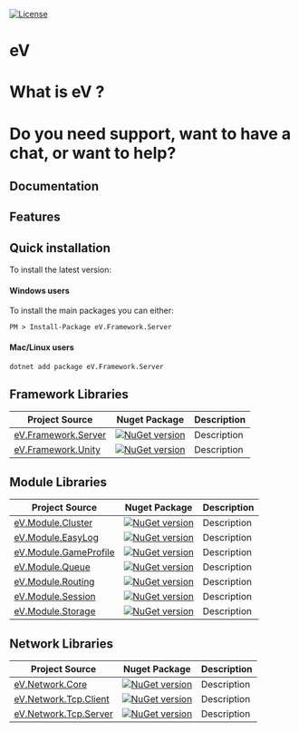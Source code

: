[![License](https://img.shields.io/badge/License-Apache%202.0-blue.svg?style=flat-square&logo=Apache)](LICENSE)

# eV

# What is eV ?

# Do you need support, want to have a chat, or want to help?

## Documentation

## Features

## Quick installation

To install the latest version:

#### Windows users

To install the main packages you can either:

```
PM > Install-Package eV.Framework.Server
```

#### Mac/Linux users

```
dotnet add package eV.Framework.Server
```

## Framework Libraries

| Project Source                                                                                         | Nuget Package                                                                                                              |  Description |
|--------------------------------------------------------------------------------------------------------|----------------------------------------------------------------------------------------------------------------------------|-----------|
| [eV.Framework.Server](https://github.com/ParticleEnergy/eV/tree/main/eV.Framework/eV.Framework.Server) | [![NuGet version](https://img.shields.io/nuget/v/eV.Framework.Server)](https://www.nuget.org/packages/eV.Framework.Server) | Description |
| [eV.Framework.Unity](https://github.com/ParticleEnergy/eV/tree/main/eV.Framework/eV.Framework.Unity)  | [![NuGet version](https://img.shields.io/nuget/v/eV.Framework.Unity)](https://www.nuget.org/packages/eV.Framework.Unity)   | Description |


## Module Libraries


| Project Source                                                                                      | Nuget Package                                                                                                              |  Description |
|-----------------------------------------------------------------------------------------------------|----------------------------------------------------------------------------------------------------------------------------|-----------|
| [eV.Module.Cluster](https://github.com/ParticleEnergy/eV/tree/main/eV.Module/eV.Module.Cluster)     | [![NuGet version](https://img.shields.io/nuget/v/eV.Module.Cluster)](https://www.nuget.org/packages/eV.Module.Cluster) | Description |
| [eV.Module.EasyLog](https://github.com/ParticleEnergy/eV/tree/main/eV.Module/eV.Module.EasyLog)     | [![NuGet version](https://img.shields.io/nuget/v/eV.Module.EasyLog)](https://www.nuget.org/packages/eV.Module.EasyLog) | Description |
| [eV.Module.GameProfile](https://github.com/ParticleEnergy/eV/tree/main/eV.Module/eV.Module.GameProfile) | [![NuGet version](https://img.shields.io/nuget/v/eV.Module.GameProfile)](https://www.nuget.org/packages/eV.Module.GameProfile) | Description |
| [eV.Module.Queue](https://github.com/ParticleEnergy/eV/tree/main/eV.Module/eV.Module.Queue)       | [![NuGet version](https://img.shields.io/nuget/v/eV.Module.Queue)](https://www.nuget.org/packages/eV.Module.Queue) | Description |
| [eV.Module.Routing](https://github.com/ParticleEnergy/eV/tree/main/eV.Module/eV.Module.Routing)     | [![NuGet version](https://img.shields.io/nuget/v/eV.Module.Routing)](https://www.nuget.org/packages/eV.Module.Routing) | Description |
| [eV.Module.Session](https://github.com/ParticleEnergy/eV/tree/main/eV.Module/eV.Module.Session)     | [![NuGet version](https://img.shields.io/nuget/v/eV.Module.Session)](https://www.nuget.org/packages/eV.Module.Session) | Description |
| [eV.Module.Storage](https://github.com/ParticleEnergy/eV/tree/main/eV.Module/eV.Module.Storage)     | [![NuGet version](https://img.shields.io/nuget/v/eV.Module.Storage)](https://www.nuget.org/packages/eV.Module.Storage) | Description |


## Network Libraries


| Project Source                                                                                             | Nuget Package                                                                                                                |  Description |
|------------------------------------------------------------------------------------------------------------|------------------------------------------------------------------------------------------------------------------------------|-----------|
| [eV.Network.Core](https://github.com/ParticleEnergy/eV/tree/main/eV.Network/eV.Network.Core)               | [![NuGet version](https://img.shields.io/nuget/v/eV.Network.Core)](https://www.nuget.org/packages/eV.Network.Core)     | Description |
| [eV.Network.Tcp.Client](https://github.com/ParticleEnergy/eV/tree/main/eV.Network/eV.Network.Tcp.Client) | [![NuGet version](https://img.shields.io/nuget/v/eV.Network.Tcp.Client)](https://www.nuget.org/packages/eV.Network.Tcp.Client) | Description |
| [eV.Network.Tcp.Server](https://github.com/ParticleEnergy/eV/tree/main/eV.Network/eV.Network.Tcp.Server) | [![NuGet version](https://img.shields.io/nuget/v/eV.Network.Tcp.Server)](https://www.nuget.org/packages/eV.Network.Tcp.Server) | Description |
